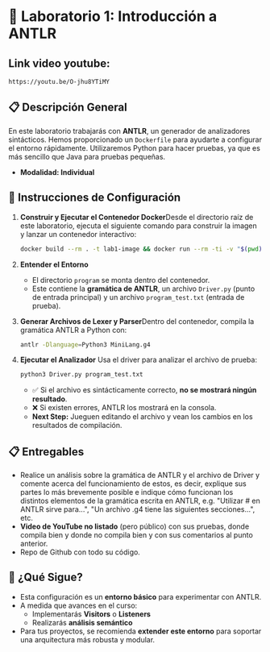 # 🧪 Laboratorio 1: Introducción a ANTLR

## Link video youtube: 
```
https://youtu.be/O-jhu8YTiMY
```

## 📋 Descripción General

En este laboratorio trabajarás con **ANTLR**, un generador de analizadores sintácticos. Hemos proporcionado un `Dockerfile` para ayudarte a configurar el entorno rápidamente. Utilizaremos Python para hacer pruebas, ya que es más sencillo que Java para pruebas pequeñas.

* **Modalidad: Individual**

## 🧰 Instrucciones de Configuración

1. **Construir y Ejecutar el Contenedor Docker**Desde el directorio raíz de este laboratorio, ejecuta el siguiente comando para construir la imagen y lanzar un contenedor interactivo:

   ```bash
   docker build --rm . -t lab1-image && docker run --rm -ti -v "$(pwd)/program":/program lab1-image
   ```
2. **Entender el Entorno**

   - El directorio `program` se monta dentro del contenedor.
   - Este contiene la **gramática de ANTLR**, un archivo `Driver.py` (punto de entrada principal) y un archivo `program_test.txt` (entrada de prueba).
3. **Generar Archivos de Lexer y Parser**Dentro del contenedor, compila la gramática ANTLR a Python con:

   ```bash
   antlr -Dlanguage=Python3 MiniLang.g4
   ```
4. **Ejecutar el Analizador**
   Usa el driver para analizar el archivo de prueba:

   ```bash
   python3 Driver.py program_test.txt
   ```

   - ✅ Si el archivo es sintácticamente correcto, **no se mostrará ningún resultado**.
   - ❌ Si existen errores, ANTLR los mostrará en la consola.
   - **Next Step:** Jueguen editando el archivo y vean los cambios en los resultados de compilación.

## 📋 Entregables

- Realice un análisis sobre la gramática de ANTLR y el archivo de Driver y comente acerca del funcionamiento de estos, es decir, explique sus partes lo más brevemente posible e indique cómo funcionan los distintos elementos de la gramática escrita en ANTLR, e.g. "Utilizar # en ANTLR sirve para...", "Un archivo .g4 tiene las siguientes secciones...", etc.
- **Video de YouTube no listado** (pero público) con sus pruebas, donde compila bien y donde no compila bien y con sus comentarios al punto anterior.
- Repo de Github con todo su código.

## 🚀 ¿Qué Sigue?

- Esta configuración es un **entorno básico** para experimentar con ANTLR.
- A medida que avances en el curso:
  - Implementarás **Visitors** o **Listeners**
  - Realizarás **análisis semántico**
- Para tus proyectos, se recomienda **extender este entorno** para soportar una arquitectura más robusta y modular.
